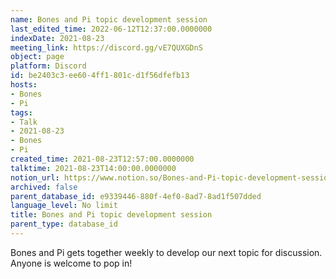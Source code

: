 ```yaml
---
name: Bones and Pi topic development session
last_edited_time: 2022-06-12T12:37:00.0000000
indexDate: 2021-08-23
meeting_link: https://discord.gg/vE7QUXGDnS
object: page
platform: Discord
id: be2403c3-ee60-4ff1-801c-d1f56dfefb13
hosts:
- Bones
- Pi
tags:
- Talk
- 2021-08-23
- Bones
- Pi
created_time: 2021-08-23T12:57:00.0000000
talktime: 2021-08-23T14:00:00.0000000
notion_url: https://www.notion.so/Bones-and-Pi-topic-development-session-be2403c3ee604ff1801cd1f56dfefb13
archived: false
parent_database_id: e9339446-880f-4ef0-8ad7-8ad1f507dded
language_level: No limit
title: Bones and Pi topic development session
parent_type: database_id
---
```


Bones and Pi gets together weekly to develop our next topic for discussion.
Anyone is welcome to pop in!










